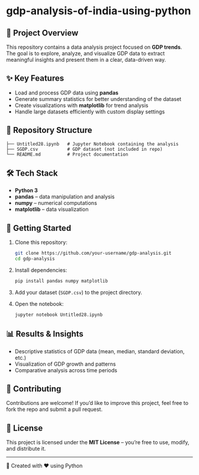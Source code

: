 # gdp-analysis-of-india-using-python

 
## 📌 Project Overview
This repository contains a data analysis project focused on **GDP trends**.  
The goal is to explore, analyze, and visualize GDP data to extract meaningful insights and present them in a clear, data-driven way.

## ✨ Key Features
- Load and process GDP data using **pandas**
- Generate summary statistics for better understanding of the dataset
- Create visualizations with **matplotlib** for trend analysis
- Handle large datasets efficiently with custom display settings

## 📂 Repository Structure
```
├── Untitled28.ipynb   # Jupyter Notebook containing the analysis
├── SGDP.csv           # GDP dataset (not included in repo)
└── README.md          # Project documentation
```

## 🛠️ Tech Stack
- **Python 3**
- **pandas** – data manipulation and analysis
- **numpy** – numerical computations
- **matplotlib** – data visualization

## 🚀 Getting Started
1. Clone this repository:
   ```bash
   git clone https://github.com/your-username/gdp-analysis.git
   cd gdp-analysis
   ```

2. Install dependencies:
   ```bash
   pip install pandas numpy matplotlib
   ```

3. Add your dataset (`SGDP.csv`) to the project directory.

4. Open the notebook:
   ```bash
   jupyter notebook Untitled28.ipynb
   ```

## 📊 Results & Insights
- Descriptive statistics of GDP data (mean, median, standard deviation, etc.)
- Visualization of GDP growth and patterns
- Comparative analysis across time periods

## 🤝 Contributing
Contributions are welcome! If you’d like to improve this project, feel free to fork the repo and submit a pull request.

## 📜 License
This project is licensed under the **MIT License** – you’re free to use, modify, and distribute it.

---
🔹 Created with ❤️ using Python
